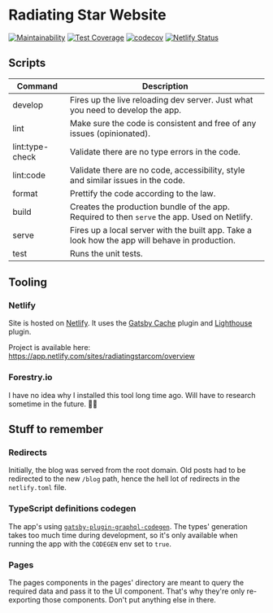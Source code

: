 # Radiating Star Website

[![Maintainability](https://api.codeclimate.com/v1/badges/6580a1828697d56fe712/maintainability)](https://codeclimate.com/github/radiatingstar/radiatingstar.com/maintainability)
[![Test Coverage](https://api.codeclimate.com/v1/badges/6580a1828697d56fe712/test_coverage)](https://codeclimate.com/github/radiatingstar/radiatingstar.com/test_coverage)
[![codecov](https://codecov.io/gh/radiatingstar/radiatingstar.com/branch/master/graph/badge.svg?token=yOUq7lvbnS)](https://codecov.io/gh/radiatingstar/radiatingstar.com)
[![Netlify Status](https://api.netlify.com/api/v1/badges/630d6ad6-236a-4ed5-a2a7-69bcc3bd6dba/deploy-status)](https://app.netlify.com/sites/radiatingstarcom/deploys)

## Scripts

| Command | Description |
| --- | --- |
| develop | Fires up the live reloading dev server. Just what you need to develop the app. |
| lint | Make sure the code is consistent and free of any issues (opinionated). |
| lint:type-check | Validate there are no type errors in the code. |
| lint:code | Validate there are no code, accessibility, style and similar issues in the code. |
| format | Prettify the code according to the law. |
| build | Creates the production bundle of the app. Required to then `serve` the app. Used on Netlify. |
| serve | Fires up a local server with the built app. Take a look how the app will behave in production. |
| test |  Runs the unit tests.

## Tooling

### Netlify

Site is hosted on [Netlify](https://www.netlify.com/). It uses the [Gatsby Cache](https://github.com/jlengstorf/netlify-plugin-gatsby-cache#readme)
plugin and [Lighthouse](https://github.com/netlify-labs/netlify-plugin-lighthouse#readme) plugin.

Project is available here: https://app.netlify.com/sites/radiatingstarcom/overview

### Forestry.io

I have no idea why I installed this tool long time ago. Will have to research sometime in the future. 🤷‍♂️

## Stuff to remember

### Redirects

Initially, the blog was served from the root domain. Old posts had to be redirected to the new `/blog` path, hence
the hell lot of redirects in the `netlify.toml` file.

### TypeScript definitions codegen

The app's using [`gatsby-plugin-graphql-codegen`](https://github.com/d4rekanguok/gatsby-typescript/blob/master/packages/gatsby-plugin-graphql-codegen/readme.md).
The types' generation takes too much time during development, so it's only available when running the app with the `CODEGEN` env
set to `true`.

### Pages

The pages components in the pages' directory are meant to query the required data and pass
it to the UI component. That's why they're only re-exporting those components. Don't put anything else in there.
